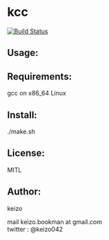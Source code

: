 kcc
===
[![Build Status](https://travis-ci.org/keizo042/kcc.svg?branch=master)](https://travis-ci.org/keizo042/kcc)

Usage:
------


Requirements:
-------------
gcc on x86\_64 Linux 

Install:
--------
./make.sh  

License:
--------
MITL  

Author:
-------
keizo  

mail keizo.bookman at gmail.com  
twitter : @keizo042  
